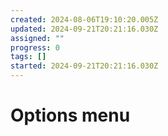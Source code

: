 ```yaml
---
created: 2024-08-06T19:10:20.005Z
updated: 2024-09-21T20:21:16.030Z
assigned: ""
progress: 0
tags: []
started: 2024-09-21T20:21:16.030Z
---
```


# Options menu
